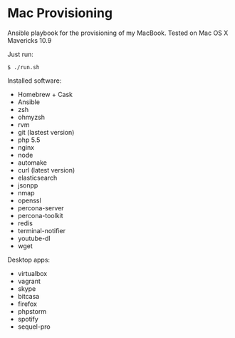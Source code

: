 Mac Provisioning
================

Ansible playbook for the provisioning of my MacBook.
Tested on Mac OS X Mavericks 10.9

Just run:

```shell
$ ./run.sh
```

Installed software:

- Homebrew + Cask
- Ansible
- zsh
- ohmyzsh
- rvm
- git (lastest version)
- php 5.5
- nginx
- node
- automake
- curl (latest version)
- elasticsearch
- jsonpp
- nmap
- openssl
- percona-server
- percona-toolkit
- redis
- terminal-notifier
- youtube-dl
- wget

Desktop apps:

- virtualbox
- vagrant
- skype
- bitcasa
- firefox
- phpstorm
- spotify
- sequel-pro
